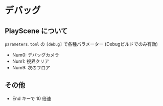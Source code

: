 # デバッグ

## PlayScene について

`parameters.toml` の `[debug]` で各種パラメーター (Debugビルドでのみ有効)

- Num0: デバッグカメラ
- Num1: 視界クリア
- Num9: 次のフロア

## その他

- End キーで 10 倍速

